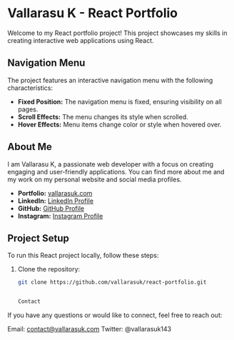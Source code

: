 # Vallarasu K - React Portfolio

Welcome to my React portfolio project! This project showcases my skills in creating interactive web applications using React.

## Navigation Menu

The project features an interactive navigation menu with the following characteristics:

- **Fixed Position:** The navigation menu is fixed, ensuring visibility on all pages.
- **Scroll Effects:** The menu changes its style when scrolled.
- **Hover Effects:** Menu items change color or style when hovered over.

## About Me

I am Vallarasu K, a passionate web developer with a focus on creating engaging and user-friendly applications. You can find more about me and my work on my personal website and social media profiles.

- **Portfolio:** [vallarasuk.com](https://vallarasuk.com)
- **LinkedIn:** [LinkedIn Profile](https://www.linkedin.com/in/vallarasuk/)
- **GitHub:** [GitHub Profile](https://github.com/vallarasuk)
- **Instagram:** [Instagram Profile](https://www.instagram.com/vallarasu_kanthasamy/)

## Project Setup

To run this React project locally, follow these steps:

1. Clone the repository:
   ```bash
   git clone https://github.com/vallarasuk/react-portfolio.git


   Contact
If you have any questions or would like to connect, feel free to reach out:

Email: contact@vallarasuk.com
Twitter: @vallarasuk143
